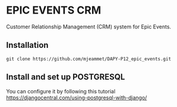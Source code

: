 # EPIC EVENTS CRM

Customer Relationship Management (CRM) system for Epic Events.

## Installation

`git clone https://github.com/mjeammet/DAPY-P12_epic_events.git`

## Install and set up POSTGRESQL

You can configure it by following this tutorial https://djangocentral.com/using-postgresql-with-django/ 